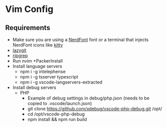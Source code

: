 # Vim Config

## Requirements

- Make sure you are using a [NerdFont](https://www.nerdfonts.com/) font or a terminal that injects NerdFont icons like
  [kitty](https://sw.kovidgoyal.net/kitty/)
- [lazygit](https://github.com/jesseduffield/lazygit)
- [ripgrep](https://github.com/BurntSushi/ripgrep)
- Run nvim +PackerInstall
- Install language servers
    - npm i -g intelephense
    - npm i -g tsserver typescript
    - npm i -g vscode-langservers-extracted
- Install debug servers
    - PHP
        - Example of debug settings in debug/php.json (needs to be copied to
          .vscode/launch.json)
        - git clone https://github.com/xdebug/vscode-php-debug.git /opt/
        - cd /opt/vscode-php-debug
        - npm install && npm run build
